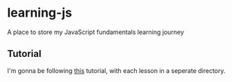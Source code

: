 # learning-js
A place to store my JavaScript fundamentals learning journey

## Tutorial

I'm gonna be following [this](https://www.youtube.com/watch?v=EerdGm-ehJQ&t=52s) tutorial, with each lesson in a seperate directory.
